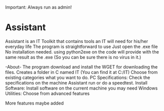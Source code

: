 Important: Always run as admin!
# Assistant
Assistant is an IT Toolkit that contains tools an IT will need for his/her everyday life
The program is straightforward to use
Just open the .exe file No installation needed.
using python2exe on the code will provide with the same result as the .exe (So you can be sure there is no virus in it.)

-About-
The program download and install the WGET for downloading the files.
Creates a folder in C named IT (You can find it at C:/IT)
Choose from existing categories what you want to do. 
PC Specifications: Check the specifications on the machine Assistant run or do a speedtest. 
Install Software: Install software on the current machine you may need
Windows Utilities: Choose from advanced features

More features maybe added 

